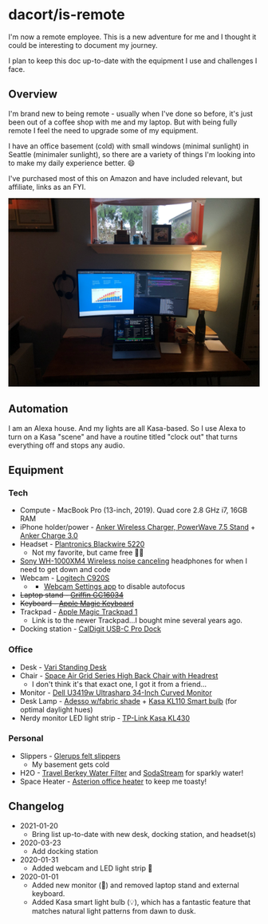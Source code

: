 # dacort/is-remote

I'm now a remote employee. This is a new adventure for me and I thought it could be interesting to document my journey. 

I plan to keep this doc up-to-date with the equipment I use and challenges I face.

## Overview

I'm brand new to being remote - usually when I've done so before, it's just been out of a coffee shop with me and my laptop.
But with being fully remote I feel the need to upgrade some of my equipment.

I have an office basement (cold) with small windows (minimal sunlight) in Seattle (minimaler sunlight), so there are a variety of things I'm looking into to make my daily experience better. :smile:

I've purchased most of this on Amazon and have included relevant, but affiliate, links as an FYI. 

![my desk](Desk.png)

## Automation

I am an Alexa house. And my lights are all Kasa-based. So I use Alexa to turn on a Kasa "scene" and have a routine titled "clock out" that turns everything off and stops any audio.

## Equipment

### Tech

- Compute - MacBook Pro (13-inch, 2019). Quad core 2.8 GHz i7, 16GB RAM
- iPhone holder/power - [Anker Wireless Charger, PowerWave 7.5 Stand](https://amzn.to/2qLYfhs) + [Anker Charge 3.0](https://amzn.to/36oGKms)
- Headset - [Plantronics Blackwire 5220](https://amzn.to/3qDMGlH)
  - Not my favorite, but came free :man_shrugging:
- [Sony WH-1000XM4 Wireless noise canceling](https://amzn.to/39MMwSh) headphones for when I need to get down and code
- Webcam - [Logitech C920S](https://amzn.to/2S7INWr)
  - + [Webcam Settings app](https://apps.apple.com/us/app/webcam-settings/id533696630?mt=12) to disable autofocus
- ~~Laptop stand - [Griffin GC16034](https://amzn.to/2PAqBn7)~~
- ~~Keyboard - [Apple Magic Keyboard](https://www.apple.com/shop/product/MLA22LL/A/magic-keyboard-us-english)~~
- Trackpad - [Apple Magic Trackpad 1](https://www.apple.com/shop/product/MJ2R2LL/A/magic-trackpad-2-silver)
  - Link is to the newer Trackpad...I bought mine several years ago.
- Docking station - [CalDigit USB-C Pro Dock](https://amzn.to/2NeqVdE)

### Office

- Desk - [Vari Standing Desk](https://www.vari.com/electric-standing-desk-60x30/FD-ESD6030.html?o=Size:60%20inch;Color:Reclaimed%20Wood)
- Chair - [Space Air Grid Series High Back Chair with Headrest](https://amzn.to/36uyuBd)
  - I don't think it's that exact one, I got it from a friend...
- Monitor - [Dell U3419w Ultrasharp 34-Inch Curved Monitor](https://amzn.to/2MQAQTJ)
- Desk Lamp - [Adesso w/fabric shade](https://amzn.to/2QhMObf) + [Kasa KL110 Smart bulb](https://amzn.to/35jGhRE) (for optimal daylight hues)
- Nerdy monitor LED light strip - [TP-Link Kasa KL430](https://amzn.to/2GLfuUc)

### Personal

- Slippers - [Glerups felt slippers](https://www.glerups.com/products/ladies-gents/the-slip-on-with-leather-sole/orange/)
  - My basement gets cold
- H2O - [Travel Berkey Water Filter](https://amzn.to/2PwWqNE) and [SodaStream](https://amzn.to/2LHxAcD) for sparkly water!
- Space Heater - [Asterion office heater](https://amzn.to/37PzIYU) to keep me toasty!

## Changelog

- 2021-01-20
    - Bring list up-to-date with new desk, docking station, and headset(s)
- 2020-03-23
    - Add docking station
- 2020-01-31
    - Added webcam and LED light strip :traffic_light:
- 2020-01-01
    - Added new monitor (:raised_hands:) and removed laptop stand and external keyboard. 
    - Added Kasa smart light bulb (:bulb:), which has a fantastic feature that matches natural light patterns from dawn to dusk.

